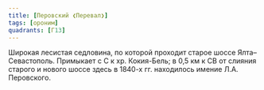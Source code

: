 ```yaml
---
title: [Перовский ❮Перевал❯]
tags: [ороним]
quadrants: [Г13]
---
```


Широкая лесистая седловина, по которой проходит старое шоссе Ялта–Севастополь.
Примыкает с С к хр. Кокия-Бель; в 0,5 км к СВ от слияния старого и нового шоссе
здесь в 1840-х гг. находилось имение Л.А. Перовского.
